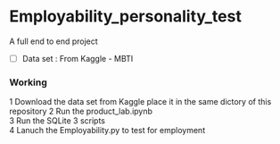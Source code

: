 # Employability_personality_test
A full end to end project

- [ ] Data set : From Kaggle - MBTI

### Working

1 Download the data set from Kaggle place it in the same dictory of this repository 
2 Run the product_lab.ipynb \
3 Run the SQLite 3 scripts \
4 Lanuch the Employability.py to test for employment

